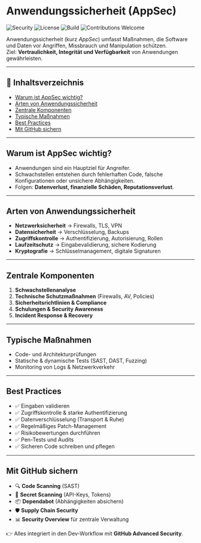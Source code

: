 # Anwendungssicherheit (AppSec)

![Security](https://img.shields.io/badge/security-strong-green?style=flat-square)
![License](https://img.shields.io/badge/license-MIT-blue?style=flat-square)
![Build](https://img.shields.io/badge/build-passing-brightgreen?style=flat-square)
![Contributions Welcome](https://img.shields.io/badge/contributions-welcome-orange?style=flat-square)

Anwendungssicherheit (kurz *AppSec*) umfasst Maßnahmen, die Software und Daten vor Angriffen, Missbrauch und Manipulation schützen.  
Ziel: **Vertraulichkeit, Integrität und Verfügbarkeit** von Anwendungen gewährleisten.

---

## 📑 Inhaltsverzeichnis
- [Warum ist AppSec wichtig?](#warum-ist-appsec-wichtig)
- [Arten von Anwendungssicherheit](#arten-von-anwendungssicherheit)
- [Zentrale Komponenten](#zentrale-komponenten)
- [Typische Maßnahmen](#typische-maßnahmen)
- [Best Practices](#best-practices)
- [Mit GitHub sichern](#mit-github-sichern)

---

## Warum ist AppSec wichtig?
- Anwendungen sind ein Hauptziel für Angreifer.  
- Schwachstellen entstehen durch fehlerhaften Code, falsche Konfigurationen oder unsichere Abhängigkeiten.  
- Folgen: **Datenverlust, finanzielle Schäden, Reputationsverlust**.  

---

## Arten von Anwendungssicherheit
- **Netzwerksicherheit** → Firewalls, TLS, VPN  
- **Datensicherheit** → Verschlüsselung, Backups  
- **Zugriffskontrolle** → Authentifizierung, Autorisierung, Rollen  
- **Laufzeitschutz** → Eingabevalidierung, sichere Kodierung  
- **Kryptografie** → Schlüsselmanagement, digitale Signaturen  

---

## Zentrale Komponenten
1. **Schwachstellenanalyse**  
2. **Technische Schutzmaßnahmen** (Firewalls, AV, Policies)  
3. **Sicherheitsrichtlinien & Compliance**  
4. **Schulungen & Security Awareness**  
5. **Incident Response & Recovery**  

---

## Typische Maßnahmen
- Code- und Architekturprüfungen  
- Statische & dynamische Tests (SAST, DAST, Fuzzing)  
- Monitoring von Logs & Netzwerkverkehr  

---

## Best Practices
- ✅ Eingaben validieren  
- ✅ Zugriffskontrolle & starke Authentifizierung  
- ✅ Datenverschlüsselung (Transport & Ruhe)  
- ✅ Regelmäßiges Patch-Management  
- ✅ Risikobewertungen durchführen  
- ✅ Pen-Tests und Audits  
- ✅ Sicheren Code schreiben und pflegen  

---

## Mit GitHub sichern
- 🔍 **Code Scanning** (SAST)  
- 🔑 **Secret Scanning** (API-Keys, Tokens)  
- 📦 **Dependabot** (Abhängigkeiten absichern)  
- 🛡️ **Supply Chain Security**  
- 📊 **Security Overview** für zentrale Verwaltung  

👉 Alles integriert in den Dev-Workflow mit **GitHub Advanced Security**.
